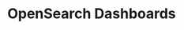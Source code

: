 ---
role: ui
title: OpenSearch Dashboards
artifact_id: opensearch-dashboards
architecture: arm64
platform: linux
type: deb
artifact_url: https://artifacts.opensearch.org/releases/bundle/opensearch-dashboards/2.17.0/opensearch-dashboards-2.17.0-linux-arm64.deb
version: 2.17.0
category: opensearch-dashboards
slug: opensearch-dashboards-2.17.0-linux-arm64-deb
signature: https://artifacts.opensearch.org/releases/bundle/opensearch-dashboards/2.17.0/opensearch-dashboards-2.17.0-linux-arm64.deb.sig
guide: https://opensearch.org/docs/latest/opensearch/install/deb
---